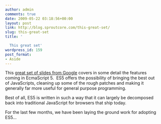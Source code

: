 ```yaml
---
author: admin
comments: true
date: 2009-05-22 03:18:56+00:00
layout: post
link: http://blog.sproutcore.com/this-great-set/
slug: this-great-set
title: '

  This great set'
wordpress_id: 159
post_format:
- Aside
---
```





This [great set of slides from Google](http://google-caja.googlecode.com/svn/trunk/doc/html/es5-talk/img0.html) covers in some detail the features coming in EcmaScript 5.  ES5 offers the possibility of bringing the best out of JavaScripts, cleaning up some of the rough patches and making it generally far more useful for general purpose programming.




Best of all, ES5 is written in such a way that it can largely be decomposed back into traditional JavaScript for browsers that ship today.




For the last few months, we have been laying the ground work for adopting ES5...
